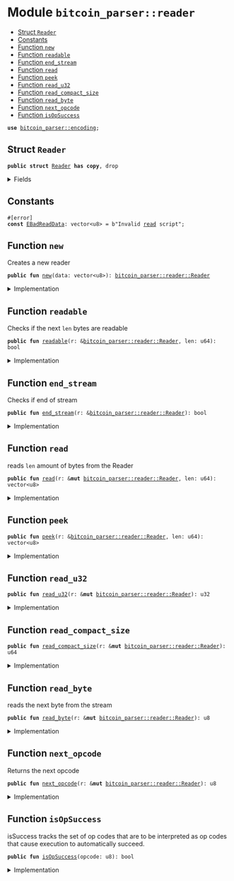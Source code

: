 
<a name="bitcoin_parser_reader"></a>

# Module `bitcoin_parser::reader`



-  [Struct `Reader`](#bitcoin_parser_reader_Reader)
-  [Constants](#@Constants_0)
-  [Function `new`](#bitcoin_parser_reader_new)
-  [Function `readable`](#bitcoin_parser_reader_readable)
-  [Function `end_stream`](#bitcoin_parser_reader_end_stream)
-  [Function `read`](#bitcoin_parser_reader_read)
-  [Function `peek`](#bitcoin_parser_reader_peek)
-  [Function `read_u32`](#bitcoin_parser_reader_read_u32)
-  [Function `read_compact_size`](#bitcoin_parser_reader_read_compact_size)
-  [Function `read_byte`](#bitcoin_parser_reader_read_byte)
-  [Function `next_opcode`](#bitcoin_parser_reader_next_opcode)
-  [Function `isOpSuccess`](#bitcoin_parser_reader_isOpSuccess)


<pre><code><b>use</b> <a href="../bitcoin_parser/encoding.md#bitcoin_parser_encoding">bitcoin_parser::encoding</a>;
</code></pre>



<a name="bitcoin_parser_reader_Reader"></a>

## Struct `Reader`



<pre><code><b>public</b> <b>struct</b> <a href="../bitcoin_parser/reader.md#bitcoin_parser_reader_Reader">Reader</a> <b>has</b> <b>copy</b>, drop
</code></pre>



<details>
<summary>Fields</summary>


<dl>
<dt>
<code>data: vector&lt;u8&gt;</code>
</dt>
<dd>
</dd>
<dt>
<code>next_index: u64</code>
</dt>
<dd>
</dd>
</dl>


</details>

<a name="@Constants_0"></a>

## Constants


<a name="bitcoin_parser_reader_EBadReadData"></a>



<pre><code>#[error]
<b>const</b> <a href="../bitcoin_parser/reader.md#bitcoin_parser_reader_EBadReadData">EBadReadData</a>: vector&lt;u8&gt; = b"Invalid <a href="../bitcoin_parser/reader.md#bitcoin_parser_reader_read">read</a> script";
</code></pre>



<a name="bitcoin_parser_reader_new"></a>

## Function `new`

Creates a new reader


<pre><code><b>public</b> <b>fun</b> <a href="../bitcoin_parser/reader.md#bitcoin_parser_reader_new">new</a>(data: vector&lt;u8&gt;): <a href="../bitcoin_parser/reader.md#bitcoin_parser_reader_Reader">bitcoin_parser::reader::Reader</a>
</code></pre>



<details>
<summary>Implementation</summary>


<pre><code><b>public</b> <b>fun</b> <a href="../bitcoin_parser/reader.md#bitcoin_parser_reader_new">new</a>(data: vector&lt;u8&gt;): <a href="../bitcoin_parser/reader.md#bitcoin_parser_reader_Reader">Reader</a> {
    <a href="../bitcoin_parser/reader.md#bitcoin_parser_reader_Reader">Reader</a> {
        data: data,
        next_index: 0,
    }
}
</code></pre>



</details>

<a name="bitcoin_parser_reader_readable"></a>

## Function `readable`

Checks if the next <code>len</code> bytes are readable


<pre><code><b>public</b> <b>fun</b> <a href="../bitcoin_parser/reader.md#bitcoin_parser_reader_readable">readable</a>(r: &<a href="../bitcoin_parser/reader.md#bitcoin_parser_reader_Reader">bitcoin_parser::reader::Reader</a>, len: u64): bool
</code></pre>



<details>
<summary>Implementation</summary>


<pre><code><b>public</b> <b>fun</b> <a href="../bitcoin_parser/reader.md#bitcoin_parser_reader_readable">readable</a>(r: &<a href="../bitcoin_parser/reader.md#bitcoin_parser_reader_Reader">Reader</a>, len: u64): bool {
    r.next_index + len &lt;= r.data.length()
}
</code></pre>



</details>

<a name="bitcoin_parser_reader_end_stream"></a>

## Function `end_stream`

Checks if end of stream


<pre><code><b>public</b> <b>fun</b> <a href="../bitcoin_parser/reader.md#bitcoin_parser_reader_end_stream">end_stream</a>(r: &<a href="../bitcoin_parser/reader.md#bitcoin_parser_reader_Reader">bitcoin_parser::reader::Reader</a>): bool
</code></pre>



<details>
<summary>Implementation</summary>


<pre><code><b>public</b> <b>fun</b> <a href="../bitcoin_parser/reader.md#bitcoin_parser_reader_end_stream">end_stream</a>(r: &<a href="../bitcoin_parser/reader.md#bitcoin_parser_reader_Reader">Reader</a>): bool {
    r.next_index &gt;= r.data.length()
}
</code></pre>



</details>

<a name="bitcoin_parser_reader_read"></a>

## Function `read`

reads <code>len</code> amount of bytes from the Reader


<pre><code><b>public</b> <b>fun</b> <a href="../bitcoin_parser/reader.md#bitcoin_parser_reader_read">read</a>(r: &<b>mut</b> <a href="../bitcoin_parser/reader.md#bitcoin_parser_reader_Reader">bitcoin_parser::reader::Reader</a>, len: u64): vector&lt;u8&gt;
</code></pre>



<details>
<summary>Implementation</summary>


<pre><code><b>public</b> <b>fun</b> <a href="../bitcoin_parser/reader.md#bitcoin_parser_reader_read">read</a>(r: &<b>mut</b> <a href="../bitcoin_parser/reader.md#bitcoin_parser_reader_Reader">Reader</a>, len: u64): vector&lt;u8&gt; {
    <b>let</b> buf = r.<a href="../bitcoin_parser/reader.md#bitcoin_parser_reader_peek">peek</a>(len);
    r.next_index = r.next_index + len;
    buf
}
</code></pre>



</details>

<a name="bitcoin_parser_reader_peek"></a>

## Function `peek`



<pre><code><b>public</b> <b>fun</b> <a href="../bitcoin_parser/reader.md#bitcoin_parser_reader_peek">peek</a>(r: &<a href="../bitcoin_parser/reader.md#bitcoin_parser_reader_Reader">bitcoin_parser::reader::Reader</a>, len: u64): vector&lt;u8&gt;
</code></pre>



<details>
<summary>Implementation</summary>


<pre><code><b>public</b> <b>fun</b> <a href="../bitcoin_parser/reader.md#bitcoin_parser_reader_peek">peek</a>(r: &<a href="../bitcoin_parser/reader.md#bitcoin_parser_reader_Reader">Reader</a>, len: u64): vector&lt;u8&gt; {
    <b>assert</b>!(r.<a href="../bitcoin_parser/reader.md#bitcoin_parser_reader_readable">readable</a>(len), <a href="../bitcoin_parser/reader.md#bitcoin_parser_reader_EBadReadData">EBadReadData</a>);
    <b>let</b> <b>mut</b> i = r.next_index;
    <b>let</b> <b>mut</b> j = 0;
    <b>let</b> <b>mut</b> buf = vector[];
    <b>while</b> (j &lt; len) {
        buf.push_back(r.data[i]);
        j = j + 1;
        i = i + 1;
    };
    buf
}
</code></pre>



</details>

<a name="bitcoin_parser_reader_read_u32"></a>

## Function `read_u32`



<pre><code><b>public</b> <b>fun</b> <a href="../bitcoin_parser/reader.md#bitcoin_parser_reader_read_u32">read_u32</a>(r: &<b>mut</b> <a href="../bitcoin_parser/reader.md#bitcoin_parser_reader_Reader">bitcoin_parser::reader::Reader</a>): u32
</code></pre>



<details>
<summary>Implementation</summary>


<pre><code><b>public</b> <b>fun</b> <a href="../bitcoin_parser/reader.md#bitcoin_parser_reader_read_u32">read_u32</a>(r: &<b>mut</b> <a href="../bitcoin_parser/reader.md#bitcoin_parser_reader_Reader">Reader</a>): u32 {
    <b>let</b> v = r.<a href="../bitcoin_parser/reader.md#bitcoin_parser_reader_read">read</a>(4);
    le_bytes_to_u64(v) <b>as</b> u32
}
</code></pre>



</details>

<a name="bitcoin_parser_reader_read_compact_size"></a>

## Function `read_compact_size`



<pre><code><b>public</b> <b>fun</b> <a href="../bitcoin_parser/reader.md#bitcoin_parser_reader_read_compact_size">read_compact_size</a>(r: &<b>mut</b> <a href="../bitcoin_parser/reader.md#bitcoin_parser_reader_Reader">bitcoin_parser::reader::Reader</a>): u64
</code></pre>



<details>
<summary>Implementation</summary>


<pre><code><b>public</b> <b>fun</b> <a href="../bitcoin_parser/reader.md#bitcoin_parser_reader_read_compact_size">read_compact_size</a>(r: &<b>mut</b> <a href="../bitcoin_parser/reader.md#bitcoin_parser_reader_Reader">Reader</a>): u64 {
    <b>let</b> offset = r.<a href="../bitcoin_parser/reader.md#bitcoin_parser_reader_read_byte">read_byte</a>();
    <b>if</b> (offset &lt;= 0xfc) {
        <b>return</b> offset <b>as</b> u64
    };
    <b>let</b> offset = <b>if</b> (offset == 0xfd) {
        2
    } <b>else</b> <b>if</b> (offset == 0xfe) {
        4
    } <b>else</b> {
        8
    };
    <b>let</b> v = r.<a href="../bitcoin_parser/reader.md#bitcoin_parser_reader_read">read</a>(offset);
    le_bytes_to_u64(v)
}
</code></pre>



</details>

<a name="bitcoin_parser_reader_read_byte"></a>

## Function `read_byte`

reads the next byte from the stream


<pre><code><b>public</b> <b>fun</b> <a href="../bitcoin_parser/reader.md#bitcoin_parser_reader_read_byte">read_byte</a>(r: &<b>mut</b> <a href="../bitcoin_parser/reader.md#bitcoin_parser_reader_Reader">bitcoin_parser::reader::Reader</a>): u8
</code></pre>



<details>
<summary>Implementation</summary>


<pre><code><b>public</b> <b>fun</b> <a href="../bitcoin_parser/reader.md#bitcoin_parser_reader_read_byte">read_byte</a>(r: &<b>mut</b> <a href="../bitcoin_parser/reader.md#bitcoin_parser_reader_Reader">Reader</a>): u8 {
    <b>let</b> b = r.data[r.next_index];
    r.next_index = r.next_index + 1;
    b
}
</code></pre>



</details>

<a name="bitcoin_parser_reader_next_opcode"></a>

## Function `next_opcode`

Returns the next opcode


<pre><code><b>public</b> <b>fun</b> <a href="../bitcoin_parser/reader.md#bitcoin_parser_reader_next_opcode">next_opcode</a>(r: &<b>mut</b> <a href="../bitcoin_parser/reader.md#bitcoin_parser_reader_Reader">bitcoin_parser::reader::Reader</a>): u8
</code></pre>



<details>
<summary>Implementation</summary>


<pre><code><b>public</b> <b>fun</b> <a href="../bitcoin_parser/reader.md#bitcoin_parser_reader_next_opcode">next_opcode</a>(r: &<b>mut</b> <a href="../bitcoin_parser/reader.md#bitcoin_parser_reader_Reader">Reader</a>): u8 {
    <b>let</b> opcode = r.<a href="../bitcoin_parser/reader.md#bitcoin_parser_reader_read_byte">read_byte</a>();
    opcode
}
</code></pre>



</details>

<a name="bitcoin_parser_reader_isOpSuccess"></a>

## Function `isOpSuccess`

isSuccess tracks the set of op codes that are to be interpreted as op
codes that cause execution to automatically succeed.


<pre><code><b>public</b> <b>fun</b> <a href="../bitcoin_parser/reader.md#bitcoin_parser_reader_isOpSuccess">isOpSuccess</a>(opcode: u8): bool
</code></pre>



<details>
<summary>Implementation</summary>


<pre><code><b>public</b> <b>fun</b> <a href="../bitcoin_parser/reader.md#bitcoin_parser_reader_isOpSuccess">isOpSuccess</a>(opcode: u8): bool {
    // https://github.com/bitcoin/bitcoin/blob/v29.0/src/script/script.cpp#L358
    opcode == 80 || opcode == 98 || (opcode &gt;= 126 && opcode &lt;= 129) ||
        (opcode &gt;= 131 && opcode &lt;= 134) || (opcode &gt;= 137 && opcode &lt;= 138) ||
        (opcode &gt;= 141 && opcode &lt;= 142) || (opcode &gt;= 149 && opcode &lt;= 153) ||
        (opcode &gt;= 187 && opcode &lt;= 254)
}
</code></pre>



</details>
